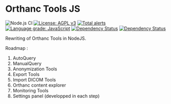 # Orthanc Tools JS

![Node.js CI](https://github.com/salimkanoun/Orthanc-Tools-JS/workflows/Node.js%20CI/badge.svg)
[![License: AGPL v3](https://img.shields.io/badge/License-AGPL%20v3-blue.svg)](https://www.gnu.org/licenses/agpl-3.0)
[![Total alerts](https://img.shields.io/lgtm/alerts/g/salimkanoun/Orthanc-Tools-JS.svg?logo=lgtm&logoWidth=18)](https://lgtm.com/projects/g/salimkanoun/Orthanc-Tools-JS/alerts/)
[![Language grade: JavaScript](https://img.shields.io/lgtm/grade/javascript/g/salimkanoun/Orthanc-Tools-JS.svg?logo=lgtm&logoWidth=18)](https://lgtm.com/projects/g/salimkanoun/Orthanc-Tools-JS/context:javascript)
<a href="https://david-dm.org/salimkanoun/Orthanc-Tools-JS.svg"><img src="https://david-dm.org/salimkanoun/Orthanc-Tools-JS.svg" alt="Dependency Status"></a>
<a href="https://david-dm.org/salimkanoun/Orthanc-Tools-JS.svg"><img src="https://david-dm.org/salimkanoun/Orthanc-Tools-JS.svg#info=devDependencies" alt="Dependency Status"></a>


Rewriting of Orthanc Tools in NodeJS.

Roadmap : 

1) AutoQuery
2) ManualQuery
3) Anonymization Tools
4) Export Tools
5) Import DICOM Tools
6) Orthanc content explorer
7) Monitoring Tools
8) Settings panel (developped in each step)
